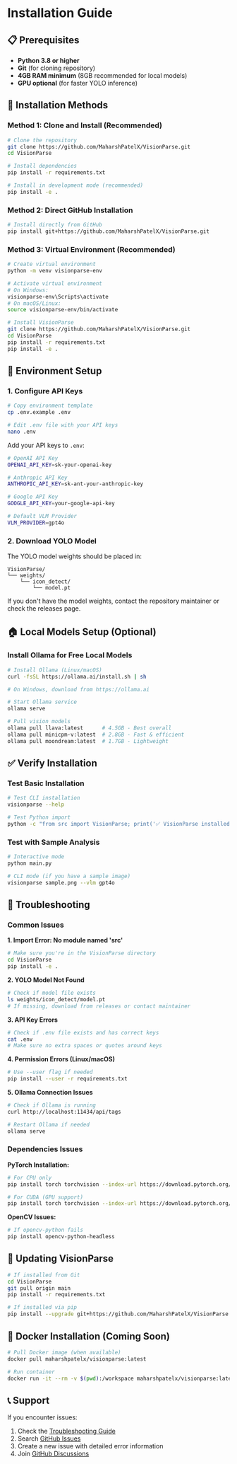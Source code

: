 # Installation Guide

## 📋 Prerequisites

- **Python 3.8 or higher**
- **Git** (for cloning repository)
- **4GB RAM minimum** (8GB recommended for local models)
- **GPU optional** (for faster YOLO inference)

## 🚀 Installation Methods

### Method 1: Clone and Install (Recommended)

```bash
# Clone the repository
git clone https://github.com/MaharshPatelX/VisionParse.git
cd VisionParse

# Install dependencies
pip install -r requirements.txt

# Install in development mode (recommended)
pip install -e .
```

### Method 2: Direct GitHub Installation

```bash
# Install directly from GitHub
pip install git+https://github.com/MaharshPatelX/VisionParse.git
```

### Method 3: Virtual Environment (Recommended)

```bash
# Create virtual environment
python -m venv visionparse-env

# Activate virtual environment
# On Windows:
visionparse-env\Scripts\activate
# On macOS/Linux:
source visionparse-env/bin/activate

# Install VisionParse
git clone https://github.com/MaharshPatelX/VisionParse.git
cd VisionParse
pip install -r requirements.txt
pip install -e .
```

## 🔧 Environment Setup

### 1. Configure API Keys

```bash
# Copy environment template
cp .env.example .env

# Edit .env file with your API keys
nano .env
```

Add your API keys to `.env`:
```bash
# OpenAI API Key
OPENAI_API_KEY=sk-your-openai-key

# Anthropic API Key  
ANTHROPIC_API_KEY=sk-ant-your-anthropic-key

# Google API Key
GOOGLE_API_KEY=your-google-api-key

# Default VLM Provider
VLM_PROVIDER=gpt4o
```

### 2. Download YOLO Model

The YOLO model weights should be placed in:
```
VisionParse/
└── weights/
    └── icon_detect/
        └── model.pt
```

If you don't have the model weights, contact the repository maintainer or check the releases page.

## 🏠 Local Models Setup (Optional)

### Install Ollama for Free Local Models

```bash
# Install Ollama (Linux/macOS)
curl -fsSL https://ollama.ai/install.sh | sh

# On Windows, download from https://ollama.ai

# Start Ollama service
ollama serve

# Pull vision models
ollama pull llava:latest      # 4.5GB - Best overall
ollama pull minicpm-v:latest  # 2.8GB - Fast & efficient
ollama pull moondream:latest  # 1.7GB - Lightweight
```

## ✅ Verify Installation

### Test Basic Installation
```bash
# Test CLI installation
visionparse --help

# Test Python import
python -c "from src import VisionParse; print('✅ VisionParse installed successfully!')"
```

### Test with Sample Analysis
```bash
# Interactive mode
python main.py

# CLI mode (if you have a sample image)
visionparse sample.png --vlm gpt4o
```

## 🐛 Troubleshooting

### Common Issues

**1. Import Error: No module named 'src'**
```bash
# Make sure you're in the VisionParse directory
cd VisionParse
pip install -e .
```

**2. YOLO Model Not Found**
```bash
# Check if model file exists
ls weights/icon_detect/model.pt
# If missing, download from releases or contact maintainer
```

**3. API Key Errors**
```bash
# Check if .env file exists and has correct keys
cat .env
# Make sure no extra spaces or quotes around keys
```

**4. Permission Errors (Linux/macOS)**
```bash
# Use --user flag if needed
pip install --user -r requirements.txt
```

**5. Ollama Connection Issues**
```bash
# Check if Ollama is running
curl http://localhost:11434/api/tags

# Restart Ollama if needed
ollama serve
```

### Dependencies Issues

**PyTorch Installation:**
```bash
# For CPU only
pip install torch torchvision --index-url https://download.pytorch.org/whl/cpu

# For CUDA (GPU support)
pip install torch torchvision --index-url https://download.pytorch.org/whl/cu118
```

**OpenCV Issues:**
```bash
# If opencv-python fails
pip install opencv-python-headless
```

## 🔄 Updating VisionParse

```bash
# If installed from Git
cd VisionParse
git pull origin main
pip install -r requirements.txt

# If installed via pip
pip install --upgrade git+https://github.com/MaharshPatelX/VisionParse.git
```

## 🐳 Docker Installation (Coming Soon)

```bash
# Pull Docker image (when available)
docker pull maharshpatelx/visionparse:latest

# Run container
docker run -it --rm -v $(pwd):/workspace maharshpatelx/visionparse:latest
```

## 📞 Support

If you encounter issues:

1. Check the [Troubleshooting Guide](troubleshooting.md)
2. Search [GitHub Issues](https://github.com/MaharshPatelX/VisionParse/issues)
3. Create a new issue with detailed error information
4. Join [GitHub Discussions](https://github.com/MaharshPatelX/VisionParse/discussions)